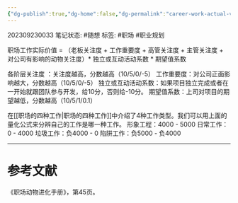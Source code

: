 ```yaml
---
{"dg-publish":true,"dg-home":false,"dg-permalink":"career-work-actual-value-formula","permalink":"/career-work-actual-value-formula/","dgPassFrontmatter":true}
---
```


202309230033
笔记状态: #随想
标签: #职场 #职业规划 

职场工作实际价值 = （老板关注度 + 工作重要度 + 高管关注度 + 主管关注度 + 对公司有影响的动物关注度）* 独立或互动活动系数 * 期望值系数

各阶层关注度 ：关注度越高，分数越高（10/5/0/-5）
工作重要度：对公司正面影响越大，分数越高（10/5/0/-5）
独立或互动活动系数：如果项目独立完成或者在一开始就跟团队参与开发，给10分，否则给-10分。
期望值系数：上司对项目的期望越低，分数越高（10/5/1/0.1）

在[[职场的四种工作\|职场的四种工作]]中介绍了4种工作类型。我们可以用上面的量化公式来分辨自己的工作是哪一种工作。
形象工程：4000 - 5000
日常工作：0 - 4000
垃圾工作：负4000 - 0
陷阱工作：负5000 - 负4000

---
# 参考文献

《职场动物进化手册》，第45页。